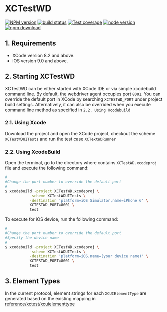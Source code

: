 # XCTestWD

[![NPM version][npm-image]][npm-url]
[![build status][travis-image]][travis-url]
[![Test coverage][coveralls-image]][coveralls-url]
[![node version][node-image]][node-url]
[![npm download][download-image]][download-url]

[npm-image]: https://img.shields.io/npm/v/xctestwd.svg?style=flat-square
[npm-url]: https://npmjs.org/package/xctestwd
[travis-image]: https://img.shields.io/travis/macacajs/XCTestWD.svg?style=flat-square
[travis-url]: https://travis-ci.org/macacajs/XCTestWD
[coveralls-image]: https://img.shields.io/coveralls/macacajs/XCTestWD.svg?style=flat-square
[coveralls-url]: https://coveralls.io/r/macacajs/XCTestWD?branch=master
[node-image]: https://img.shields.io/badge/node.js-%3E=_6-green.svg?style=flat-square
[node-url]: http://nodejs.org/download/
[download-image]: https://img.shields.io/npm/dm/xctestwd.svg?style=flat-square
[download-url]: https://npmjs.org/package/xctestwd


## 1. Requirements

- XCode version 8.2 and above.
- iOS version 9.0 and above.

## 2. Starting XCTestWD

XCTestWD can be either started with XCode IDE or via simple xcodebuild command line. By default, the webdriver agent occupies port `8001`.  You can override the default port in XCode by searching `XCTESTWD_PORT` under project build settings. Alternatively, it can also be overrided when you execute command line method as specified in `2.2. Using Xcodebuild`

### 2.1. Using Xcode

Download the project and open the XCode project, checkout the scheme `XCTestWDUITests` and run the test case `XCTextWDRunner`

### 2.2. Using XcodeBuild

Open the terminal, go to the directory where contains `XCTestWD.xcodeproj` file and execute the following command:

``` bash
#
#Change the port number to override the default port 
#
$ xcodebuild -project XCTestWD.xcodeproj \
           -scheme XCTestWDUITests \
           -destination 'platform=iOS Simulator,name=iPhone 6' \
           XCTESTWD_PORT=8001 \
           test
```

To execute for iOS device, run the following command:

``` bash
#
#Change the port number to override the default port 
#Specify the device name
#
$ xcodebuild -project XCTestWD.xcodeproj \
           -scheme XCTestWDUITests \
           -destination 'platform=iOS,name=(your device name)' \
           XCTESTWD_PORT=8001 \
           test
```


## 3. Element Types

In the current protocol, element strings for each `XCUIElementType` are generated based on the existing mapping in [reference/xctest/xcuielementtype](https://developer.apple.com/reference/xctest/xcuielementtype)
